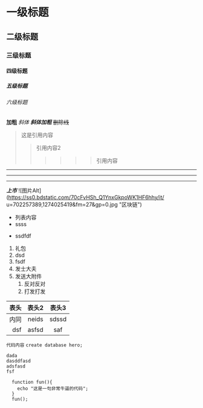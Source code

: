 # 一级标题
## 二级标题
### 三级标题
#### 四级标题
##### 五级标题
###### 六级标题
**加粗**
*斜体*
***斜体加粗***
~~删除线~~
>这是引用内容
>> 引用内容2
>>>>>>引用内容
--- 
----
***
***上市***
![图片Alt](https://ss0.bdstatic.com/70cFvHSh_Q1YnxGkpoWK1HF6hhy/it/
u=702257389,1274025419&fm=27&gp=0.jpg "区块链")
- 列表内容
- ssss
* ssdfdf
1. 礼包
2. dsd
3. fsdf
4. 发士大夫
5. 发送大附件
   1. 反对反对
   2. 打发打发
   
表头|表头2|表头3
--:|:--:|:--:
内同|neids|sdssd
dsf|asfsd|saf

`代码内容`
`create database hero;`

```
dada
dasddfasd
adsfasd
fsf
```

```
  function fun(){
    echo "这是一句非常牛逼的代码";
  }
  fun();
```

